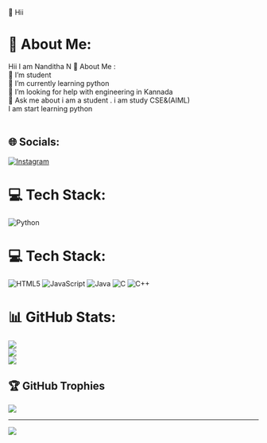 👋 Hii
# 💫 About Me:
   Hii I am Nanditha N
💫 About Me :<br>🔭 I’m student <br>🌱 I’m currently learning  python<br>🤔 I’m looking for help with  engineering in Kannada<br>💬 Ask me about i am a student . i am study CSE&(AIML)<br>       I am start learning python <br>    <br>       


## 🌐 Socials:
[![Instagram](https://img.shields.io/badge/Instagram-%23E4405F.svg?logo=Instagram&logoColor=white)](https://instagram.com/nandi_.snj_84) 

# 💻 Tech Stack:
![Python](https://img.shields.io/badge/python-3670A0?style=flat-square&logo=python&logoColor=ffdd54)

# 💻 Tech Stack:
![HTML5](https://img.shields.io/badge/html5-%23E34F26.svg?style=for-the-badge&logo=html5&logoColor=white) ![JavaScript](https://img.shields.io/badge/javascript-%23323330.svg?style=for-the-badge&logo=javascript&logoColor=%23F7DF1E) ![Java](https://img.shields.io/badge/java-%23ED8B00.svg?style=for-the-badge&logo=openjdk&logoColor=white) ![C](https://img.shields.io/badge/c-%2300599C.svg?style=for-the-badge&logo=c&logoColor=white) ![C++](https://img.shields.io/badge/c++-%2300599C.svg?style=for-the-badge&logo=c%2B%2B&logoColor=white)
# 📊 GitHub Stats:
![](https://github-readme-stats.vercel.app/api?username=NandithaN84&theme=dark&hide_border=false&include_all_commits=false&count_private=false)<br/>
![](https://github-readme-streak-stats.herokuapp.com/?user=NandithaN84&theme=dark&hide_border=false)<br/>
![](https://github-readme-stats.vercel.app/api/top-langs/?username=NandithaN84&theme=dark&hide_border=false&include_all_commits=false&count_private=false&layout=compact)

## 🏆 GitHub Trophies
![](https://github-profile-trophy.vercel.app/?username=NandithaN84&theme=radical&no-frame=false&no-bg=true&margin-w=4)

---
[![](https://visitcount.itsvg.in/api?id=NandithaN84&icon=0&color=0)](https://visitcount.itsvg.in)

<!-- Proudly created with GPRM ( https://gprm.itsvg.in ) -->